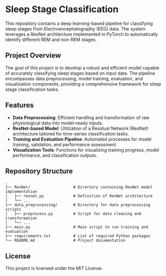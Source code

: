 # Sleep Stage Classification

This repository contains a deep learning-based pipeline for classifying sleep stages from Electroencephalography (EEG) data. The system leverages a ResNet architecture implemented in PyTorch to automatically identify different REM and non-REM stages.

## Project Overview

The goal of this project is to develop a robust and efficient model capable of accurately classifying sleep stages based on input data. The pipeline encompasses data preprocessing, model training, evaluation, and visualization components, providing a comprehensive framework for sleep stage classification tasks.

## Features

- **Data Preprocessing**: Efficient handling and transformation of raw physiological data into model-ready inputs.
- **ResNet-based Model**: Utilization of a Residual Network (ResNet) architecture tailored for time-series classification tasks.
- **Training and Evaluation Pipeline**: Automated processes for model training, validation, and performance assessment.
- **Visualization Tools**: Functions for visualizing training progress, model performance, and classification outputs.

## Repository Structure

```
.
├── ResNet/                   # Directory containing ResNet model implementation
│   ├── resnet.py             # Definition of ResNet architecture
│   └── ...
├── data_preprocessing/       # Directory for data preprocessing scripts
│   ├── preprocess.py         # Script for data cleaning and transformation
│   └── ...
├── main.py                   # Main script to run training and evaluation
├── requirements.txt          # List of required Python packages
└── README.md                 # Project documentation
```


## License

This project is licensed under the MIT License. 

